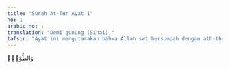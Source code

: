 ```yaml
---
title: "Surah At-Tur Ayat 1"
no: 1
arabic_no: ١
translation: "Demi gunung (Sinai),"
tafsir: "Ayat ini mengutarakan bahwa Allah swt bersumpah dengan ath-thur yang tinggi kedudukannya karena di atas ath-thur itu Allah telah berbicara dengan Nabi Musa dan menurunkan kitab Taurat kepadanya yang berisikan hukum-hukum, hikmat, dan budi pekerti dan mudah dibaca manusia. Ath-thur berarti bukit yaitu Bukit thursina yakni sebuah bukit di Madyan tempat Nabi Musa mendengarkan kalam Allah swt. Ath-thur dalam bahasa Suryani berarti juga bukit yang banyak pohon-pohonnya, tempat di mana Tuhan berbicara langsung dengan Nabi Musa dan di tempat itu pula diangkat menjadi rasul. Dinamakan ath-thur karena banyak pohonnya, bila tidak ada pohonnya, maka tidaklah dinamakan ath-thur, akan tetapi Jabal (gunung). Allah menggunakan gunung sebagai sumpah-Nya tentunya karena pentingnya gunung dalam terjadinya kehidupan di bumi ini. Mengenai gunung dan peranannya, antara lain dapat dilihat pada bahasan beberapa ayat berikut, Luqman/31: 10 dan an-Naml/27: 88. Bahasan selanjutnya juga dapat dilihat pada an-Naba'/78: 6-7 dan an-Nazi'at/79: 30-32."
---
```

وَالطُّوْرِۙ  